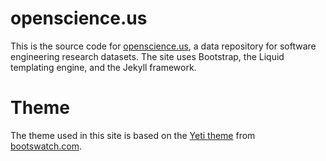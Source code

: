 # openscience.us
This is the source code for [openscience.us](http://openscience.us), a data repository for software engineering research datasets. The site uses Bootstrap, the Liquid templating engine, and the Jekyll framework.

# Theme
The theme used in this site is based on the [Yeti theme](http://bootswatch.com/yeti/) from [bootswatch.com](bootswatch.com).

